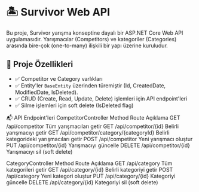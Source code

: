 # 🏝️ Survivor Web API

Bu proje, Survivor yarışma konseptine dayalı bir ASP.NET Core Web API uygulamasıdır. Yarışmacılar (Competitors) ve kategoriler (Categories) arasında bire-çok (one-to-many) ilişkili bir yapı üzerine kuruludur.

## 📌 Proje Özellikleri

- ✅ Competitor ve Category varlıkları
- ✅ Entity'ler `BaseEntity` üzerinden türemiştir (Id, CreatedDate, ModifiedDate, IsDeleted).
- ✅ CRUD (Create, Read, Update, Delete) işlemleri için API endpoint'leri
- ✅ Silme işlemleri için soft delete (IsDeleted flag)

📬 API Endpoint'leri
CompetitorController
Method	Route	Açıklama
GET	/api/competitor	Tüm yarışmacıları getir
GET	/api/competitor/{id}	Belirli yarışmacıyı getir
GET	/api/competitor/category/{categoryId}	Belirli kategorideki yarışmacıları getir
POST	/api/competitor	Yeni yarışmacı oluştur
PUT	/api/competitor/{id}	Yarışmacıyı güncelle
DELETE	/api/competitor/{id}	Yarışmacıyı sil (soft delete)

CategoryController
Method	Route	Açıklama
GET	/api/category	Tüm kategorileri getir
GET	/api/category/{id}	Belirli kategoriyi getir
POST	/api/category	Yeni kategori oluştur
PUT	/api/category/{id}	Kategoriyi güncelle
DELETE	/api/category/{id}	Kategoriyi sil (soft delete)
